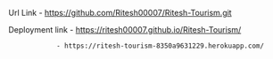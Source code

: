 Url Link - https://github.com/Ritesh00007/Ritesh-Tourism.git

Deployment link - https://ritesh00007.github.io/Ritesh-Tourism/

                - https://ritesh-tourism-8350a9631229.herokuapp.com/
